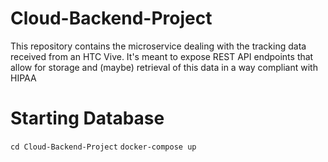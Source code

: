 # Cloud-Backend-Project

This repository contains the microservice dealing with the tracking data received from an HTC Vive. It's meant to expose REST API endpoints that allow for
storage and (maybe) retrieval of this data in a way compliant with HIPAA

# Starting Database
`cd Cloud-Backend-Project`
`docker-compose up`